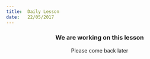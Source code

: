 ```yaml
---
title:  Daily Lesson
date:   22/05/2017
---
```


### <center>We are working on this lesson</center>
<center>Please come back later</center>